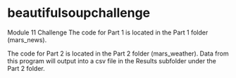 # beautifulsoupchallenge
Module 11 Challenge
The code for Part 1 is located in the Part 1 folder (mars_news).

The code for Part 2 is located in the Part 2 folder (mars_weather). Data from this program will output into a csv file in the Results subfolder under the Part 2 folder.
